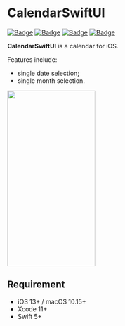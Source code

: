 # CalendarSwiftUI

[![Badge](https://img.shields.io/badge/License-MIT-green.svg)](https://shields.io/)
[![Badge](https://img.shields.io/badge/Swift-5.0-blue.svg)](https://shields.io/)
[![Badge](https://img.shields.io/badge/Xcode-11-blue.svg)](https://shields.io/)
[![Badge](https://img.shields.io/badge/platforms-iOS%2013%20|%20macOS%2010.15%20-blue.svg)](https://shields.io/)

**CalendarSwiftUI** is a calendar for iOS. 

Features include:
- single date selection;
- single month selection.

<img src="/CalendarSwiftUI/Images/Video.gif" width="200" height="400" />

## Requirement 
- iOS 13+ / macOS 10.15+
- Xcode 11+
- Swift 5+
